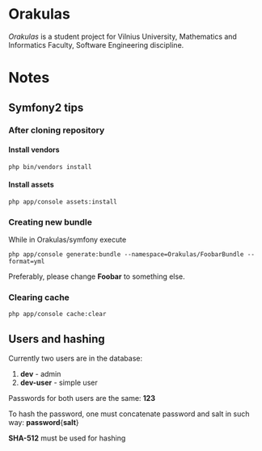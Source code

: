 # Orakulas

*Orakulas* is a student project for Vilnius University, Mathematics and Informatics Faculty, Software Engineering discipline.

# Notes

## Symfony2 tips

### After cloning repository

#### Install vendors

    php bin/vendors install

#### Install assets

    php app/console assets:install

### Creating new bundle

While in Orakulas/symfony execute

    php app/console generate:bundle --namespace=Orakulas/FoobarBundle --format=yml

Preferably, please change **Foobar** to something else.

### Clearing cache

    php app/console cache:clear

## Users and hashing

Currently two users are in the database:

  1. **dev** - admin
  2. **dev-user** - simple user

Passwords for both users are the same: **123**

To hash the password, one must concatenate password and salt in such way: **password**{**salt**}

**SHA-512** must be used for hashing
